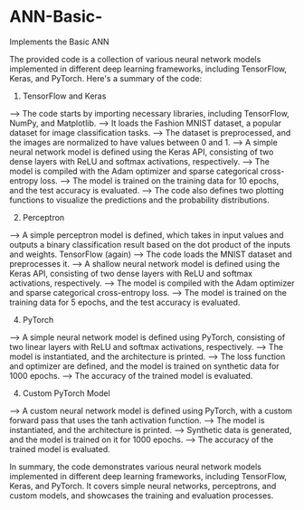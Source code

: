 # ANN-Basic-
Implements the Basic ANN

The provided code is a collection of various neural network models implemented in different deep learning frameworks, including TensorFlow, Keras, and PyTorch. Here's a summary of the code:

1. TensorFlow and Keras

--> The code starts by importing necessary libraries, including TensorFlow, NumPy, and Matplotlib.
--> It loads the Fashion MNIST dataset, a popular dataset for image classification tasks.
--> The dataset is preprocessed, and the images are normalized to have values between 0 and 1.
--> A simple neural network model is defined using the Keras API, consisting of two dense layers with ReLU and softmax activations, respectively.
--> The model is compiled with the Adam optimizer and sparse categorical cross-entropy loss.
--> The model is trained on the training data for 10 epochs, and the test accuracy is evaluated.
--> The code also defines two plotting functions to visualize the predictions and the probability distributions.

2. Perceptron
   
--> A simple perceptron model is defined, which takes in input values and outputs a binary classification result based on the dot product of the inputs and weights.
TensorFlow (again)
--> The code loads the MNIST dataset and preprocesses it.
--> A shallow neural network model is defined using the Keras API, consisting of two dense layers with ReLU and softmax activations, respectively.
--> The model is compiled with the Adam optimizer and sparse categorical cross-entropy loss.
--> The model is trained on the training data for 5 epochs, and the test accuracy is evaluated.

4. PyTorch

--> A simple neural network model is defined using PyTorch, consisting of two linear layers with ReLU and softmax activations, respectively.
--> The model is instantiated, and the architecture is printed.
--> The loss function and optimizer are defined, and the model is trained on synthetic data for 1000 epochs.
--> The accuracy of the trained model is evaluated.

4. Custom PyTorch Model
   
--> A custom neural network model is defined using PyTorch, with a custom forward pass that uses the tanh activation function.
--> The model is instantiated, and the architecture is printed.
--> Synthetic data is generated, and the model is trained on it for 1000 epochs.
--> The accuracy of the trained model is evaluated.

In summary, the code demonstrates various neural network models implemented in different deep learning frameworks, including TensorFlow, Keras, and PyTorch. It covers simple neural networks, perceptrons, and custom models, and showcases the training and evaluation processes.





